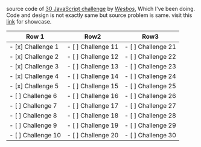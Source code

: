 source code of [30 JavaScript challenge](https://javascript30.com/) by [*Wesbos*](https://wesbos.com/), Which I've been doing. Code and design is not exactly same but source problem is same.
visit this [link](https://shubhendrapatel.github.io/JavaScript-30/) for showcase.

| Row 1         | Row2          | Row3        |
| ------------- | ------------- |-------------|
|- [x] Challenge 1 | - [ ] Challenge 11 | - [ ] Challenge 21|
|- [x] Challenge 2 | - [ ] Challenge 12 | - [ ] Challenge 22|
|- [x] Challenge 3 | - [ ] Challenge 13 | - [ ] Challenge 23|
|- [x] Challenge 4 | - [ ] Challenge 14 | - [ ] Challenge 24|
|- [x] Challenge 5 | - [ ] Challenge 15 | - [ ] Challenge 25|
|- [ ] Challenge 6 | - [ ] Challenge 16 | - [ ] Challenge 26|
|- [ ] Challenge 7 | - [ ] Challenge 17 | - [ ] Challenge 27|
|- [ ] Challenge 8 | - [ ] Challenge 18 | - [ ] Challenge 28|
|- [ ] Challenge 9 | - [ ] Challenge 19 | - [ ] Challenge 29|
|- [ ] Challenge 10 | - [ ] Challenge 20 | - [ ] Challenge 30|